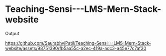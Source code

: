 # Teaching-Sensi---LMS-Mern-Stack-website


Output

https://github.com/SaurabhvjPatil/Teaching-Sensi---LMS-Mern-Stack-website/assets/98751390/fb5aa55c-a2ec-419a-adc3-a45e77c7af30





